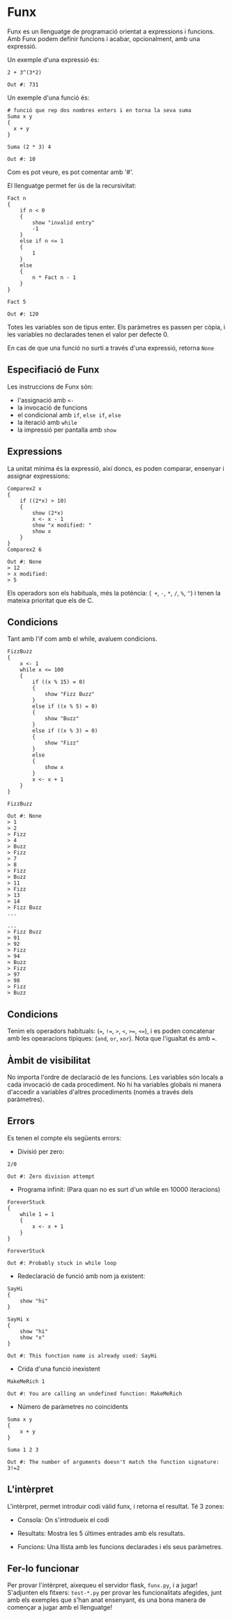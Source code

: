 # Funx

Funx es un llenguatge de programació orientat a expressions i funcions. Amb Funx podem definir funcions i acabar, opcionalment, amb una expressió.

Un exemple d'una expressió és:
```
2 + 3^(3*2)
```
```
Out #: 731
```

Un exemple d'una funció és:
```
# funció que rep dos nombres enters i en torna la seva suma
Suma x y
{
  x + y
}

Suma (2 * 3) 4 
```
```
Out #: 10
```

Com es pot veure, es pot comentar amb '#'.

El llenguatge permet fer ús de la recursivitat:
```
Fact n
{
    if n < 0 
    {
        show "invalid entry"
        -1
    }
    else if n <= 1 
    {
        1 
    } 
    else
    {
        n * Fact n - 1 
    }
}

Fact 5
```
```
Out #: 120
```

Totes les variables son de tipus enter. Els paràmetres es passen per còpia, i les variables no declarades tenen el valor per defecte 0.

En cas de que una funció no surti a través d'una expressió, retorna ``None`` 

## Especifiació de Funx

Les instruccions de Funx són:

- l'assignació amb ``<-`` 
- la invocació de funcions
- el condicional amb ``if``, ``else if``, ``else``
- la iteració amb ``while``
- la impressió per pantalla amb ``show``

## Expressions

La unitat mínima és la expressió, així doncs, es poden comparar, ensenyar i assignar expressions:

```
Comparex2 x 
{
    if ((2*x) > 10) 
    {
        show (2*x)
        x <- x - 1
        show "x modified: "
        show x
    }
}
Comparex2 6
```
```
Out #: None
> 12
> x modified:
> 5
```
Els operadors son els habituals, més la potència: (`` +``, ``-``, ``*``, ``/``, ``%``, ``^``) i tenen la mateixa prioritat que els de C.

## Condicions

Tant amb l'if com amb el while, avaluem condicions. 

```
FizzBuzz 
{
    x <- 1
    while x <= 100 
    {
        if ((x % 15) = 0) 
        {
            show "Fizz Buzz"
        }
        else if ((x % 5) = 0) 
        {
            show "Buzz"
        }
        else if ((x % 3) = 0) 
        {
            show "Fizz"
        }
        else 
        {
            show x
        }
        x <- x + 1
    }
}

FizzBuzz
```
```
Out #: None
> 1
> 2
> Fizz
> 4
> Buzz
> Fizz
> 7
> 8
> Fizz
> Buzz
> 11
> Fizz
> 13
> 14
> Fizz Buzz
...

...
> Fizz Buzz
> 91
> 92
> Fizz
> 94
> Buzz
> Fizz
> 97
> 98
> Fizz
> Buzz
```

## Condicions

Tenim els operadors habituals: (``=``, ``!=``, ``>``, ``<``, ``>=``, ``<=``), i es poden concatenar amb les opearacions típiques: (``and``, ``or``, ``xor``). Nota que l'igualtat és amb ``=``.


## Àmbit de visibilitat

No importa l'ordre de declaració de les funcions. Les variables són locals a cada invocació de cada procediment. No hi ha variables globals ni manera d'accedir a variables d'altres procediments (només a través dels paràmetres).

## Errors

Es tenen el compte els següents errors:

- Divisió per zero:
```
2/0
```
```
Out #: Zero division attempt
```

- Programa infinit: (Para quan no es surt d'un while en 10000 iteracions)
```
ForeverStuck 
{
    while 1 = 1 
    {
        x <- x + 1
    }
}

ForeverStuck
```
```
Out #: Probably stuck in while loop
```

- Redeclaració de funció amb nom ja existent:
```
SayHi 
{
    show "hi"
}

SayHi x 
{
    show "hi"
    show "x"
}
```
```
Out #: This function name is already used: SayHi
```

- Crida d'una funció inexistent
```
MakeMeRich 1
```
```
Out #: You are calling an undefined function: MakeMeRich
```

- Número de paràmetres no coincidents
```
Suma x y 
{
    x + y
}

Suma 1 2 3
```
```
Out #: The number of arguments doesn't match the function signature: 3!=2
```

## L'intèrpret

L'intèrpret, permet introduir codi vàlid funx, i retorna el resultat.
Té 3 zones:
- Consola: On s'introdueix el codi

- Resultats: Mostra les 5 últimes entrades amb els resultats.

- Funcions: Una llista amb les funcions declarades i els seus paràmetres.

## Fer-lo funcionar

Per provar l'intèrpret, aixequeu el servidor flask, ``funx.py``, i a jugar!
S'adjunten els fitxers: ``test-*.py`` per provar les funcionalitats afegides, junt amb els exemples que s'han anat ensenyant, és una bona manera de començar a jugar amb el llenguatge! 